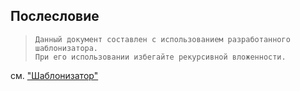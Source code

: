 ## Послесловие

> ```text
> Данный документ составлен с использованием разработанного шаблонизатора. 
> При его использовании избегайте рекурсивной вложенности.
> ```

см. ["Шаблонизатор"](https://github.com/BorisPlus/golang_notes/tree/master/templator)